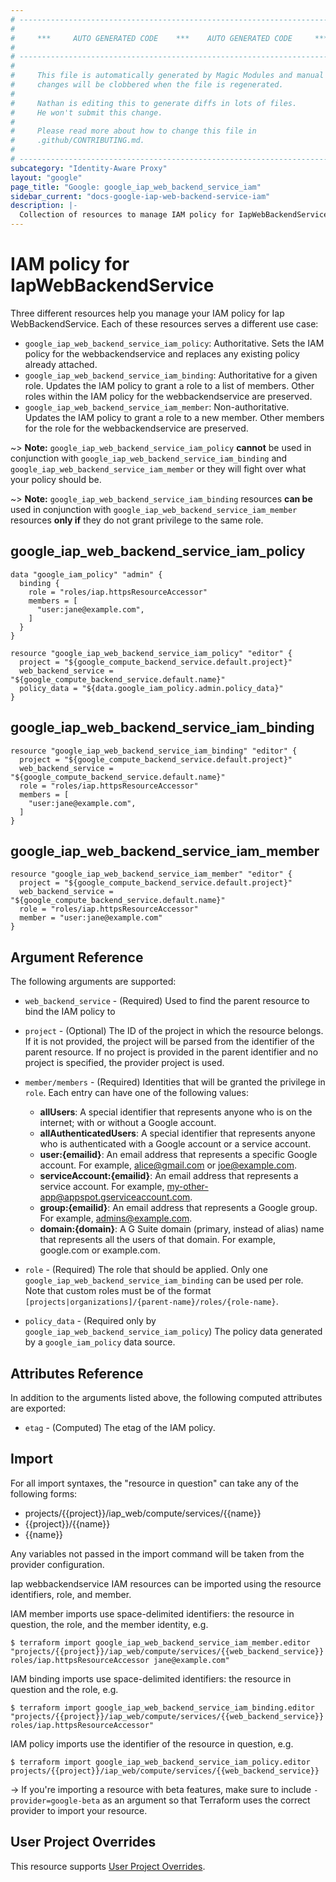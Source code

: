 ```yaml
---
# ----------------------------------------------------------------------------
#
#     ***     AUTO GENERATED CODE    ***    AUTO GENERATED CODE     ***
#
# ----------------------------------------------------------------------------
#
#     This file is automatically generated by Magic Modules and manual
#     changes will be clobbered when the file is regenerated.
#
#     Nathan is editing this to generate diffs in lots of files.
#     He won't submit this change.
#
#     Please read more about how to change this file in
#     .github/CONTRIBUTING.md.
#
# ----------------------------------------------------------------------------
subcategory: "Identity-Aware Proxy"
layout: "google"
page_title: "Google: google_iap_web_backend_service_iam"
sidebar_current: "docs-google-iap-web-backend-service-iam"
description: |-
  Collection of resources to manage IAM policy for IapWebBackendService
---
```


# IAM policy for IapWebBackendService
Three different resources help you manage your IAM policy for Iap WebBackendService. Each of these resources serves a different use case:

* `google_iap_web_backend_service_iam_policy`: Authoritative. Sets the IAM policy for the webbackendservice and replaces any existing policy already attached.
* `google_iap_web_backend_service_iam_binding`: Authoritative for a given role. Updates the IAM policy to grant a role to a list of members. Other roles within the IAM policy for the webbackendservice are preserved.
* `google_iap_web_backend_service_iam_member`: Non-authoritative. Updates the IAM policy to grant a role to a new member. Other members for the role for the webbackendservice are preserved.

~> **Note:** `google_iap_web_backend_service_iam_policy` **cannot** be used in conjunction with `google_iap_web_backend_service_iam_binding` and `google_iap_web_backend_service_iam_member` or they will fight over what your policy should be.

~> **Note:** `google_iap_web_backend_service_iam_binding` resources **can be** used in conjunction with `google_iap_web_backend_service_iam_member` resources **only if** they do not grant privilege to the same role.



## google\_iap\_web\_backend\_service\_iam\_policy

```hcl
data "google_iam_policy" "admin" {
  binding {
    role = "roles/iap.httpsResourceAccessor"
    members = [
      "user:jane@example.com",
    ]
  }
}

resource "google_iap_web_backend_service_iam_policy" "editor" {
  project = "${google_compute_backend_service.default.project}"
  web_backend_service = "${google_compute_backend_service.default.name}"
  policy_data = "${data.google_iam_policy.admin.policy_data}"
}
```

## google\_iap\_web\_backend\_service\_iam\_binding

```hcl
resource "google_iap_web_backend_service_iam_binding" "editor" {
  project = "${google_compute_backend_service.default.project}"
  web_backend_service = "${google_compute_backend_service.default.name}"
  role = "roles/iap.httpsResourceAccessor"
  members = [
    "user:jane@example.com",
  ]
}
```

## google\_iap\_web\_backend\_service\_iam\_member

```hcl
resource "google_iap_web_backend_service_iam_member" "editor" {
  project = "${google_compute_backend_service.default.project}"
  web_backend_service = "${google_compute_backend_service.default.name}"
  role = "roles/iap.httpsResourceAccessor"
  member = "user:jane@example.com"
}
```

## Argument Reference

The following arguments are supported:

* `web_backend_service` - (Required) Used to find the parent resource to bind the IAM policy to

* `project` - (Optional) The ID of the project in which the resource belongs.
    If it is not provided, the project will be parsed from the identifier of the parent resource. If no project is provided in the parent identifier and no project is specified, the provider project is used.

* `member/members` - (Required) Identities that will be granted the privilege in `role`.
  Each entry can have one of the following values:
  * **allUsers**: A special identifier that represents anyone who is on the internet; with or without a Google account.
  * **allAuthenticatedUsers**: A special identifier that represents anyone who is authenticated with a Google account or a service account.
  * **user:{emailid}**: An email address that represents a specific Google account. For example, alice@gmail.com or joe@example.com.
  * **serviceAccount:{emailid}**: An email address that represents a service account. For example, my-other-app@appspot.gserviceaccount.com.
  * **group:{emailid}**: An email address that represents a Google group. For example, admins@example.com.
  * **domain:{domain}**: A G Suite domain (primary, instead of alias) name that represents all the users of that domain. For example, google.com or example.com.

* `role` - (Required) The role that should be applied. Only one
    `google_iap_web_backend_service_iam_binding` can be used per role. Note that custom roles must be of the format
    `[projects|organizations]/{parent-name}/roles/{role-name}`.

* `policy_data` - (Required only by `google_iap_web_backend_service_iam_policy`) The policy data generated by
  a `google_iam_policy` data source.

## Attributes Reference

In addition to the arguments listed above, the following computed attributes are
exported:

* `etag` - (Computed) The etag of the IAM policy.

## Import

For all import syntaxes, the "resource in question" can take any of the following forms:

* projects/{{project}}/iap_web/compute/services/{{name}}
* {{project}}/{{name}}
* {{name}}

Any variables not passed in the import command will be taken from the provider configuration.

Iap webbackendservice IAM resources can be imported using the resource identifiers, role, and member.

IAM member imports use space-delimited identifiers: the resource in question, the role, and the member identity, e.g.
```
$ terraform import google_iap_web_backend_service_iam_member.editor "projects/{{project}}/iap_web/compute/services/{{web_backend_service}} roles/iap.httpsResourceAccessor jane@example.com"
```

IAM binding imports use space-delimited identifiers: the resource in question and the role, e.g.
```
$ terraform import google_iap_web_backend_service_iam_binding.editor "projects/{{project}}/iap_web/compute/services/{{web_backend_service}} roles/iap.httpsResourceAccessor"
```

IAM policy imports use the identifier of the resource in question, e.g.
```
$ terraform import google_iap_web_backend_service_iam_policy.editor projects/{{project}}/iap_web/compute/services/{{web_backend_service}}
```

-> If you're importing a resource with beta features, make sure to include `-provider=google-beta`
as an argument so that Terraform uses the correct provider to import your resource.

## User Project Overrides

This resource supports [User Project Overrides](https://www.terraform.io/docs/providers/google/guides/provider_reference.html#user_project_override).
